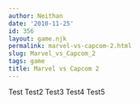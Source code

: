 ```yaml
---
author: Neithan
date: '2010-11-25'
id: 356
layout: game.njk
permalink: marvel-vs-capcom-2.html
slug: Marvel_vs_Capcom_2
tags: game
title: Marvel vs Capcom 2
---
```


Test Test2 Test3 Test4 Test5